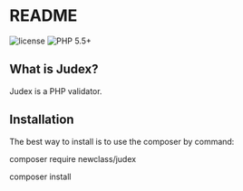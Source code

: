 README
======

![license](https://img.shields.io/packagist/l/bafs/via.svg?style=flat-square)
![PHP 5.5+](https://img.shields.io/badge/PHP-5.5+-brightgreen.svg?style=flat-square)

What is Judex?
-----------------

Judex is a PHP validator.

Installation
------------

The best way to install is to use the composer by command:

composer require newclass/judex

composer install
